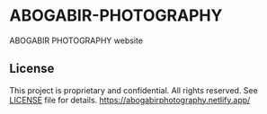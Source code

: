 # ABOGABIR-PHOTOGRAPHY
ABOGABIR PHOTOGRAPHY website
## License
This project is proprietary and confidential. All rights reserved. See [LICENSE](LICENSE) file for details.
https://abogabirphotography.netlify.app/
